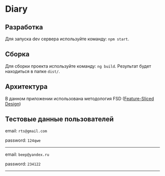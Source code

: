# Diary

## Разработка

Для запуска dev сервера используйте команду: `npm start`.

## Сборка

Для сборки проекта используйте команду: `ng build`. Результат будет находиться в папке `dist/`.

## Архитектура

В данном приложении использована методология FSD ([Feature-Sliced Design](https://feature-sliced.design/ru/docs/get-started/overview#basics))

## Тестовые данные пользователей

email: `rts@gmail.com`

password: `124qwe`

---

email: `beep@yandex.ru`

password: `234122`

---
